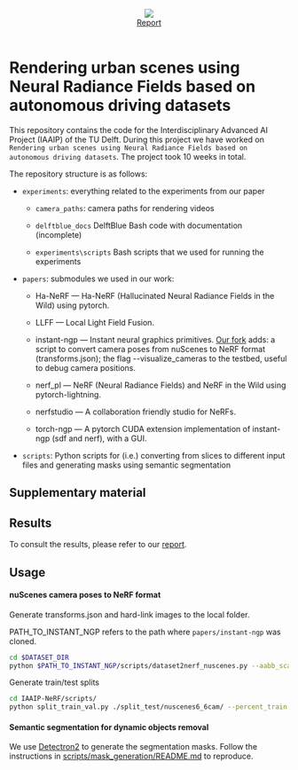 <p align="center">
  <img src="https://d2k0ddhflgrk1i.cloudfront.net/Websections/Huisstijl/Bouwstenen/Logo/02-Visual-Bouwstenen-Logo-Varianten-v1.png"/><br>
  <a href="report.pdf">Report</a>
  <br><br>
</p>

# Rendering urban scenes using Neural Radiance Fields based on autonomous driving datasets

This repository contains the code for the Interdisciplinary Advanced AI Project (IAAIP) of the TU Delft. During this project we have worked on `Rendering urban scenes using Neural Radiance Fields based on autonomous driving datasets`. The project took 10 weeks in total.

The repository structure is as follows:

- `experiments`: everything related to the experiments from our paper
  
  - `camera_paths`: camera paths for rendering videos
  
  - `delftblue_docs` DelftBlue Bash code with documentation (incomplete)
  
  - `experiments\scripts` Bash scripts that we used for running the experiments

- `papers`: submodules we used in our work:
  
  - Ha-NeRF — Ha-NeRF (Hallucinated Neural Radiance Fields in the Wild) using pytorch.
  
  - LLFF — Local Light Field Fusion.
  
  - instant-ngp — Instant neural graphics primitives. <u>Our fork</u> adds: a script to convert camera poses from nuScenes to NeRF format (transforms.json); the flag --visualize_cameras to the testbed, useful to debug camera positions.
  
  - nerf_pl — NeRF (Neural Radiance Fields) and NeRF in the Wild using pytorch-lightning.
  
  - nerfstudio — A collaboration friendly studio for NeRFs.
  
  - torch-ngp — A pytorch CUDA extension implementation of instant-ngp (sdf and nerf), with a GUI.

- `scripts`: Python scripts for (i.e.) converting from slices to different input files and generating masks using semantic segmentation

## Supplementary material

## Results

To consult the results, please refer to our [report](report.pdf).

## Usage

#### nuScenes camera poses to NeRF format

Generate transforms.json and hard-link images to the local folder.

PATH_TO_INSTANT_NGP refers to the path where `papers/instant-ngp` was cloned.

```bash
cd $DATASET_DIR
python $PATH_TO_INSTANT_NGP/scripts/dataset2nerf_nuscenes.py --aabb_scale=4 --num_dataset_samples=20 --scene_num 6 --nuscenes_dataroot $NUSCENES_DATAROOT --adaptive_rescale
```

Generate train/test splits

```bash
cd IAAIP-NeRF/scripts/
python split_train_val.py ./split_test/nuscenes6_6cam/ --percent_train 80
```

#### Semantic segmentation for dynamic objects removal

We use [Detectron2]() to generate the segmentation masks.
Follow the instructions in [scripts/mask_generation/README.md](scripts/mask_generation/README.md) to reproduce.